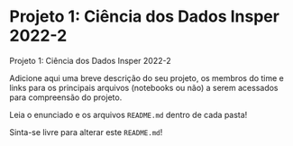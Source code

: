 # Projeto 1: Ciência dos Dados Insper 2022-2

Projeto 1: Ciência dos Dados Insper 2022-2

Adicione aqui uma breve descrição do seu projeto, os membros do time e links para os principais arquivos (notebooks ou não) a serem acessados para compreensão do projeto.

Leia o enunciado e os arquivos `README.md` dentro de cada pasta!

Sinta-se livre para alterar este `README.md`!

